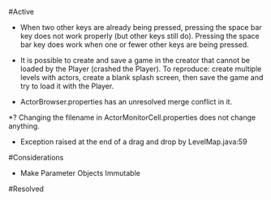 #Active
* When two other keys are already being pressed, pressing the space bar key does not work properly (but other keys still do).  Pressing the space bar key does work when one or fewer other keys are being pressed.

* It is possible to create and save a game in the creator that cannot be loaded by the Player (crashed the Player). To reproduce: create multiple levels with actors, create a blank splash screen, then save the game and try to load it with the Player.

* ActorBrowser.properties has an unresolved merge conflict in it.

*? Changing the filename in ActorMonitorCell.properties does not change anything.

* Exception raised at the end of a drag and drop by LevelMap.java:59

#Considerations

* Make Parameter Objects Immutable

#Resolved


